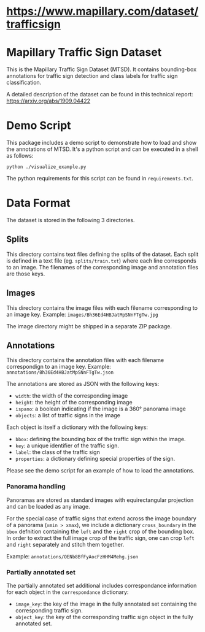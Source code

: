 # https://www.mapillary.com/dataset/trafficsign


# Mapillary Traffic Sign Dataset

This is the Mapillary Traffic Sign Dataset (MTSD). It contains bounding-box annotations
for traffic sign detection and class labels for traffic sign classification.

A detailed description of the dataset can be found in this technical report:
    https://arxiv.org/abs/1909.04422

# Demo Script

This package includes a demo script to demonstrate how to load and show the annotations
of MTSD. It's a python script and can be executed in a shell as follows:

```
python ./visualize_example.py
```

The python requirements for this script can be found in `requirements.txt`.

# Data Format

The dataset is stored in the following 3 directories.

## Splits

This directory contains text files defining the splits of the dataset. Each split is defined
in a text file (eg. `splits/train.txt`) where each line corresponds to an image. The
filenames of the corresponding image and annotation files are those keys.

## Images

This directory contains the image files with each filename corresponding to an image key.
Example: `images/Bh36Ed4HBJatMpSNnFTgTw.jpg`

The image directory might be shipped in a separate ZIP package.

## Annotations

This directory contains the annotation files with each filename correspondign to an image key.
Example: `annotations/Bh36Ed4HBJatMpSNnFTgTw.json`

The annotations are stored as JSON with the following keys:

 - `width`: the width of the corresponding image
 - `height`: the height of the corresponding image
 - `ispano`: a boolean indicating if the image is a 360° panorama image
 - `objects`: a list of traffic signs in the image

 Each object is itself a dictionary with the following keys:

  - `bbox`: defining the bounding box of the traffic sign within the image.
  - `key`: a unique identifier of the traffic sign.
  - `label`: the class of the traffic sign
  - `properties`: a dictionary defining special properties of the sign.

Please see the demo script for an example of how to load the annotations.

### Panorama handling

Panoramas are stored as standard images with equirectangular projection and can be loaded as any
image.

For the special case of traffic signs that extend across the image boundary of a panorama (`xmin > xmax`),
we include a dictionary `cross_boundary` in the `bbox` defnition containing the `left` and the `right` crop
of the bounding box. In order to extract the full image crop of the traffic sign, one can crop `left` and
`right` separately and stitch them together.

Example: `annotations/OENb8BfFyAocFzHHM4Mehg.json`

### Partially annotated set

The partially annotated set additional includes correspondance information for each object in
the `correspondance` dictionary:

  - `image_key`: the key of the image in the fully annotated set containing the corresponding traffic sign.
  - `object_key`: the key of the corresponding traffic sign object in the fully annotated set. 
